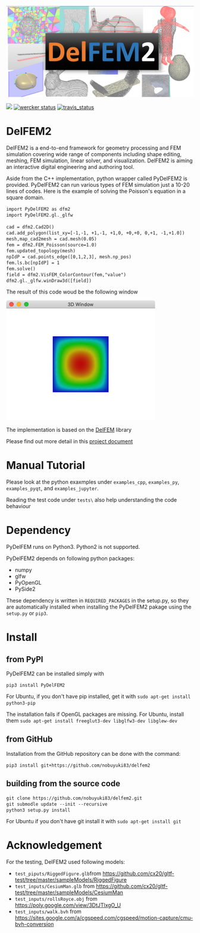 ![](docs/imgs/social_preview.png)

<a href="http://doge.mit-license.org"><img src="http://img.shields.io/:license-mit-blue.svg"></a> [![wercker status](https://app.wercker.com/status/03b6d924ec82270e22a04c3584fbf4de/s/master "wercker status")](https://app.wercker.com/project/byKey/03b6d924ec82270e22a04c3584fbf4de)  [![travis_status](https://travis-ci.org/nobuyuki83/delfem2.svg?branch=master)](https://travis-ci.org/nobuyuki83/delfem2)


# DelFEM2

DelFEM2 is a end-to-end framework for geometry processing and FEM simulation covering wide range of components including shape editing, meshing, FEM simulation, linear solver, and visualization. DelFEM2 is aiming an interactive digital engineering and authoring tool. 

Aside from the C++ implementation, python wrapper called PyDelFEM2 is provided. PyDelFEM2 can run various types of FEM simulation just a 10-20 lines of codes. Here is the example of solving the Poisson's equation in a square domain.

```
import PyDelFEM2 as dfm2
import PyDelFEM2.gl._glfw

cad = dfm2.Cad2D()
cad.add_polygon(list_xy=[-1,-1, +1,-1, +1,0, +0,+0, 0,+1, -1,+1.0])
mesh,map_cad2mesh = cad.mesh(0.05)
fem = dfm2.FEM_Poisson(source=1.0)
fem.updated_topology(mesh)
npIdP = cad.points_edge([0,1,2,3], mesh.np_pos)
fem.ls.bc[npIdP] = 1
fem.solve()
field = dfm2.VisFEM_ColorContour(fem,"value")
dfm2.gl._glfw.winDraw3d([field])
 ```
The result of this code woud be the following window

![Poisson](docs/imgs/poisson.png)
 

The implementation is based on the [DelFEM](https://github.com/nobuyuki83/DelFEM) library

Please find out more detail in this [project document](https://nobuyuki83.github.io/delfem2/)

# Manual Tutorial

Please look at the python exaxmples under  ```examples_cpp```, ```examples_py```, ```examples_pyqt```, and ```examples_jupyter```.

Reading the test code under ```tests\``` also help understanding the code behaviour


# Dependency

PyDelFEM runs on Python3. Python2 is not supported.

PyDelFEM2 depends on following python packages:
- numpy
- glfw
- PyOpenGL  
- PySide2

These dependency is written in ```REQUIRED_PACKAGES``` in the setup.py, so they are automatically installed when installing the PyDelFEM2 pakage using the ```setup.py``` or ```pip3```.


# Install

## from PyPl

PyDelFEM2 can be installed simply with 

```
pip3 install PyDelFEM2
```

For Ubuntu, if you don't have pip installed, get it with ```sudo apt-get install python3-pip```

The installation fails if OpenGL packages are missing. For Ubuntu, install them ```sudo apt-get install freeglut3-dev libglfw3-dev libglew-dev```



## from GitHub

Installation from the GitHub repository can be done with the command:
```
pip3 install git+https://github.com/nobuyuki83/delfem2
```


## building from the source code

```
git clone https://github.com/nobuyuki83/delfem2.git
git submodle update --init --recursive
python3 setup.py install
```

For Ubuntu if you don't have git install it with ```sudo apt-get install git```


# Acknowledgement

For the testing, DelFEM2 used following models:

- ```test_piputs/RiggedFigure.glb```from https://github.com/cx20/gltf-test/tree/master/sampleModels/RiggedFigure
- ```test_inputs/CesiumMan.glb``` from https://github.com/cx20/gltf-test/tree/master/sampleModels/CesiumMan 
- ```test_inputs/rollsRoyce.obj``` from https://poly.google.com/view/3DtJTlxgO_U
- ```test_inputs/walk.bvh``` from https://sites.google.com/a/cgspeed.com/cgspeed/motion-capture/cmu-bvh-conversion



